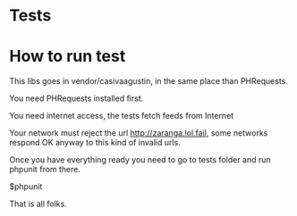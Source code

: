 Tests
=====

How to run test
===============

This libs goes in vendor/casivaagustin, in the same place than PHRequests. 

You need PHRequests installed first.

You need internet access, the tests fetch feeds from Internet

Your network must reject the url http://zaranga.lol.fail, some networks respond 
OK anyway to this kind of invalid urls.

Once you have everything ready you need to go to tests folder and run
phpunit from there.

  $phpunit

That is all folks.